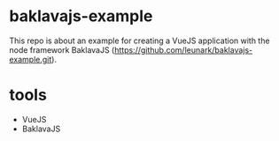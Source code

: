 # baklavajs-example
This repo is about an example for creating a VueJS application with the node framework BaklavaJS (https://github.com/leunark/baklavajs-example.git).

# tools
- VueJS
- BaklavaJS

